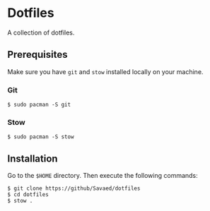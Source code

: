# Dotfiles

A collection of dotfiles.

## Prerequisites

Make sure you have `git` and `stow` installed locally on your machine.

### Git

```
$ sudo pacman -S git
```

### Stow

```
$ sudo pacman -S stow
```

## Installation

Go to the `$HOME` directory. Then execute the following commands:

```
$ git clone https://github/Savaed/dotfiles
$ cd dotfiles
$ stow .
```
